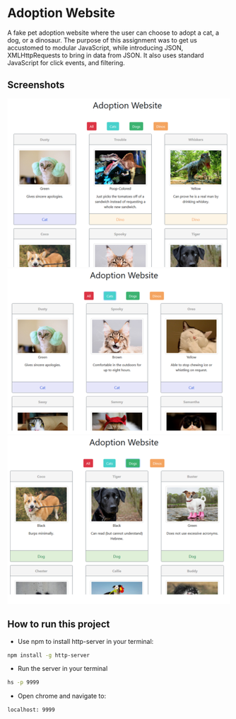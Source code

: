 # Adoption Website

A fake pet adoption website where the user can choose to adopt a cat, a dog, or a dinosaur. The purpose of this assignment was to get us accustomed to modular JavaScript, while introducing JSON, XMLHttpRequests to bring in data from JSON. It also uses standard JavaScript for click events, and filtering.

## Screenshots
![main screen shot](./screenshots/pic1.png)
![next screen shot](./screenshots/pic2.png)
![final screen shot](./screenshots/pic3.png)

## How to run this project
* Use npm to install http-server in your terminal:
```sh
npm install -g http-server
```
* Run the server in your terminal
```sh
hs -p 9999
```
* Open chrome and navigate to:
```
localhost: 9999
```
